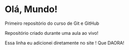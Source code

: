 # Olá, Mundo!
Primeiro repositório do curso de Git e GitHub

Repositório criado durante uma aula ao vivo!

Essa linha eu adicionei diretamente no site ! Que DAORA!

